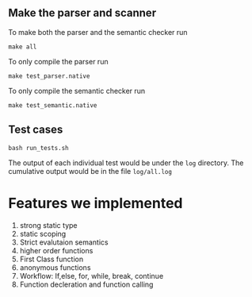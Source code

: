 ## Make the parser and scanner
To make both the parser and the semantic checker run
```
make all
```
To only compile the parser run
```
make test_parser.native
```
To only compile the semantic checker run
```
make test_semantic.native
```
## Test cases
```
bash run_tests.sh
```
The output of each individual test would be under the `log` directory. The cumulative output would be in the file `log/all.log`

# Features we implemented
1. strong static type
2. static scoping
3. Strict evalutaion semantics
4. higher order functions
5. First Class function
6. anonymous functions
7. Workflow: If,else, for, while, break, continue
8. Function decleration and function calling